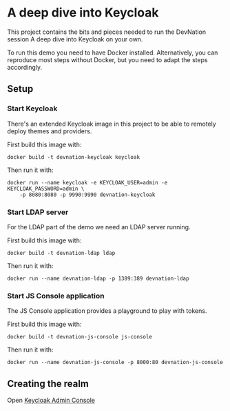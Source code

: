 # A deep dive into Keycloak

This project contains the bits and pieces needed to run the DevNation session 
A deep dive into Keycloak on your own.

To run this demo you need to have Docker installed. Alternatively, you can 
reproduce most steps without Docker, but you need to adapt the steps accordingly.

## Setup

### Start Keycloak

There's an extended Keycloak image in this project to be able to remotely deploy
themes and providers.

First build this image with:
    
    docker build -t devnation-keycloak keycloak

Then run it with:

    docker run --name keycloak -e KEYCLOAK_USER=admin -e KEYCLOAK_PASSWORD=admin \
        -p 8080:8080 -p 9990:9990 devnation-keycloak

### Start LDAP server

For the LDAP part of the demo we need an LDAP server running.

First build this image with:

    docker build -t devnation-ldap ldap
    
Then run it with:

    docker run --name devnation-ldap -p 1389:389 devnation-ldap
    
### Start JS Console application

The JS Console application provides a playground to play with tokens.

First build this image with:

    docker build -t devnation-js-console js-console
    
Then run it with:

    docker run --name devnation-js-console -p 8000:80 devnation-js-console

## Creating the realm

Open [Keycloak Admin Console](http://localhost:8080/auth/admin/) 